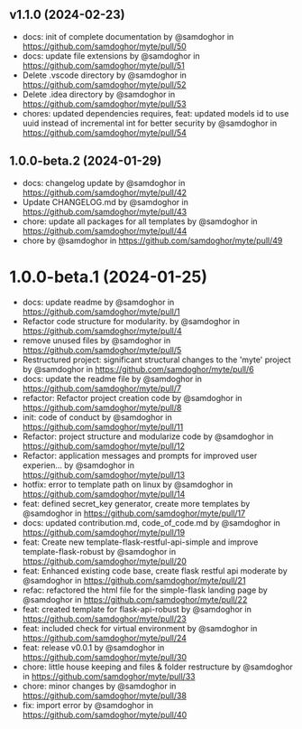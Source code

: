 ## v1.1.0 (2024-02-23)

* docs: init of complete documentation by @samdoghor in https://github.com/samdoghor/myte/pull/50
* docs: update file extensions by @samdoghor in https://github.com/samdoghor/myte/pull/51
* Delete .vscode directory by @samdoghor in https://github.com/samdoghor/myte/pull/52
* Delete .idea directory by @samdoghor in https://github.com/samdoghor/myte/pull/53
* chores: updated dependencies requires, feat: updated models id to use uuid instead of incremental int for better security by @samdoghor in https://github.com/samdoghor/myte/pull/54

## 1.0.0-beta.2 (2024-01-29)

* docs: changelog update by @samdoghor in https://github.com/samdoghor/myte/pull/42
* Update CHANGELOG.md by @samdoghor in https://github.com/samdoghor/myte/pull/43
* chore: update all packages for all templates by @samdoghor in https://github.com/samdoghor/myte/pull/44
* chore by @samdoghor in https://github.com/samdoghor/myte/pull/49

# 1.0.0-beta.1 (2024-01-25)

* docs: update readme by @samdoghor in https://github.com/samdoghor/myte/pull/1
* Refactor code structure for modularity. by @samdoghor in https://github.com/samdoghor/myte/pull/4
* remove unused files by @samdoghor in https://github.com/samdoghor/myte/pull/5
* Restructured project: significant structural changes to the 'myte' project by @samdoghor in https://github.com/samdoghor/myte/pull/6
* docs: update the readme file by @samdoghor in https://github.com/samdoghor/myte/pull/7
* refactor: Refactor project creation code by @samdoghor in https://github.com/samdoghor/myte/pull/8
* init: code of conduct by @samdoghor in https://github.com/samdoghor/myte/pull/11
* Refactor: project structure and modularize code by @samdoghor in https://github.com/samdoghor/myte/pull/12
* Refactor: application messages and prompts for improved user experien… by @samdoghor in https://github.com/samdoghor/myte/pull/13
* hotfix: error to template path on linux by @samdoghor in https://github.com/samdoghor/myte/pull/14
* feat: defined secret_key generator, create more templates by @samdoghor in https://github.com/samdoghor/myte/pull/17
* docs: updated contribution.md, code_of_code.md by @samdoghor in https://github.com/samdoghor/myte/pull/19
* feat: Create new template-flask-restful-api-simple and improve template-flask-robust by @samdoghor in https://github.com/samdoghor/myte/pull/20
* feat: Enhanced existing code base, create flask restful api moderate by @samdoghor in https://github.com/samdoghor/myte/pull/21
* refac: refactored the html file for the simple-flask landing page by @samdoghor in https://github.com/samdoghor/myte/pull/22
* feat: created template for flask-api-robust by @samdoghor in https://github.com/samdoghor/myte/pull/23
* feat: included check for virtual environment by @samdoghor in https://github.com/samdoghor/myte/pull/24
* feat: release v0.0.1 by @samdoghor in https://github.com/samdoghor/myte/pull/30
* chore: little house keeping and files & folder restructure by @samdoghor in https://github.com/samdoghor/myte/pull/33
* chore: minor changes by @samdoghor in https://github.com/samdoghor/myte/pull/38
* fix: import error by @samdoghor in https://github.com/samdoghor/myte/pull/40
